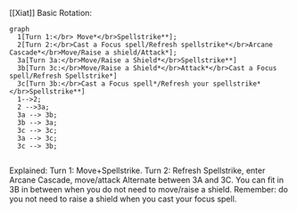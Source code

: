 [[Xiat]] Basic Rotation:
```mermaid
graph
  1[Turn 1:</br> Move*</br>Spellstrike**];
  2[Turn 2:</br>Cast a Focus spell/Refresh spellstrike*</br>Arcane Cascade*</br>Move/Raise a shield/Attack*];
  3a[Turn 3a:</br>Move/Raise a Shield*</br>Spellstrike**]
  3b[Turn 3c:</br>Move/Raise a Shield*</br>Attack*</br>Cast a Focus spell/Refresh Spellstrike*]
  3c[Turn 3b:</br>Cast a Focus spell*/Refresh your spellstrike*</br>Spellstrike**]
  1-->2;
  2 -->3a;
  3a --> 3b;
  3b --> 3a;
  3c --> 3c;
  3a --> 3c;
  3c --> 3b;
  
```

Explained: 
Turn 1: Move+Spellstrike.
Turn 2: Refresh Spellstrike, enter Arcane Cascade, move/attack
Alternate between 3A and 3C.
You can fit in 3B in between when you do not need to move/raise a shield.
Remember: do you not need to raise a shield when you cast your focus spell.